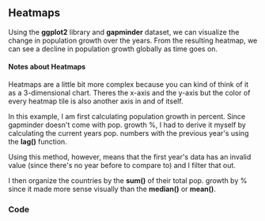## Heatmaps

Using the **ggplot2** library and **gapminder** dataset, we can visualize the change in population growth over the years. From the resulting heatmap, we can see a decline in population growth globally as time goes on. 

#### Notes about Heatmaps

Heatmaps are a little bit more complex because you can kind of think of it as a 3-dimensional chart. Theres the x-axis and the y-axis but the color of every heatmap tile is also another axis in and of itself. 

In this example, I am first calculating population growth in percent. Since gapminder doesn't come with pop. growth %, I had to derive it myself by calculating the current years pop. numbers with the previous year's using the **lag()** function. 

Using this method, however, means that the first year's data has an invalid value (since there's no year before to compare to) and I filter that out. 

I then organize the countries by the **sum()** of their total pop. growth by % since it made more sense visually than the **median()** or **mean()**.

### Code
